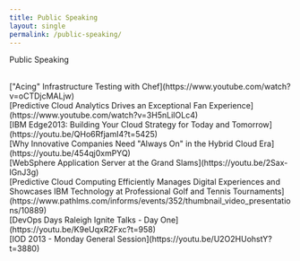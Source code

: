 ```yaml
---
title: Public Speaking
layout: single
permalink: /public-speaking/
---
```


Public Speaking

<br>
["Acing" Infrastructure Testing with Chef](https://www.youtube.com/watch?v=oCTDjcMALjw)
<br>
[Predictive Cloud Analytics Drives an Exceptional Fan Experience](https://www.youtube.com/watch?v=3H5nLiIOLc4)
<br>
[IBM Edge2013: Building Your Cloud Strategy for Today and Tomorrow](https://youtu.be/QHo6RfjamI4?t=5425)
<br>
[Why Innovative Companies Need "Always On" in the Hybrid Cloud Era](https://youtu.be/454qj0xmPYQ)
<br>
[WebSphere Application Server at the Grand Slams](https://youtu.be/2Sax-lGnJ3g)
<br>
[Predictive Cloud Computing Efficiently Manages Digital Experiences and Showcases IBM Technology at Professional Golf and Tennis Tournaments](https://www.pathlms.com/informs/events/352/thumbnail_video_presentations/10889)
<br>
[DevOps Days Raleigh Ignite Talks - Day One](https://youtu.be/K9eUqxR2Fxc?t=958)
<br>
[IOD 2013 - Monday General Session](https://youtu.be/U2O2HUohstY?t=3880)
<br>
